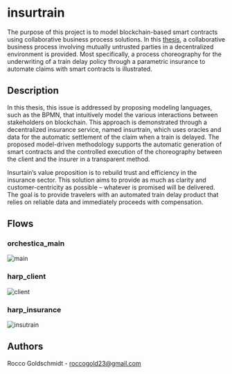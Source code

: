 # insurtrain

The purpose of this project is to model blockchain-based smart contracts using collaborative business process solutions. In this [thesis](https://github.com/roccogold/insurtrain_thesis/blob/main/master_thesis_project.pdf), a collaborative business process involving mutually untrusted parties in a decentralized environment is provided. Most specifically, a process choreography for the underwriting of a train delay policy through a parametric insurance to automate claims with smart contracts is illustrated.

## Description

In this thesis, this issue is addressed by proposing modeling languages, such as the BPMN, that intuitively model the various interactions between stakeholders on blockchain. This approach is demonstrated through a decentralized insurance service, named insurtrain, which uses oracles and data for the automatic settlement of the claim when a train is delayed. The proposed model-driven methodology supports the automatic generation of smart contracts and the controlled execution of the choreography between the client and the insurer in a transparent method. 

Insurtain’s value proposition is to rebuild trust and efficiency in the insurance sector. This solution aims to provide as much as clarity and customer-centricity as possible – whatever is promised will be delivered. The goal is to provide travelers with an automated train delay product that relies on reliable data and immediately proceeds with compensation.

## Flows

### orchestica_main

![main](https://user-images.githubusercontent.com/95515159/182446946-98669048-1d7f-42f3-a438-6a600cc3c2cf.png)

### harp_client

![client](https://user-images.githubusercontent.com/95515159/182563344-d1284e73-4539-48d9-9071-a1c374bc824d.png)

### harp_insurance

![insutrain](https://user-images.githubusercontent.com/95515159/182563363-713fd565-b682-4d5f-b70a-bb372e20573c.png)


## Authors

Rocco Goldschmidt - roccogold23@gmail.com
